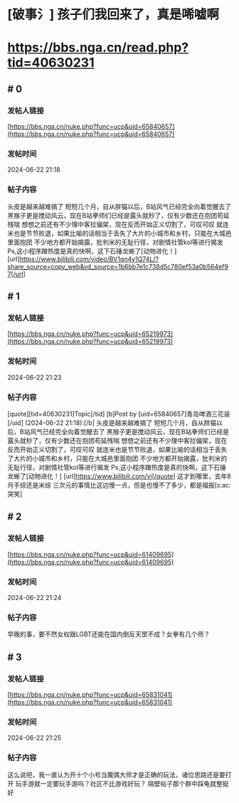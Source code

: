 # [破事氵] 孩子们我回来了，真是唏嘘啊
# https://bbs.nga.cn/read.php?tid=40630231

## \# 0
### 发帖人链接
[https://bbs.nga.cn/nuke.php?func=ucp&uid=65840657](https://bbs.nga.cn/nuke.php?func=ucp&uid=65840657)
### 发帖时间
2024-06-22 21:18
### 帖子内容
头皮是越来越难搞了
短短几个月，自从胖猫以后，B站风气已经完全向着觉醒去了
黑猴子更是搅动风云，现在B站拳师们已经是露头就秒了，仅有少数还在抱团苟延残喘
想想之前还有不少理中客拉偏架，现在反而开始正义切割了，可叹可叹
就连米也是节节败退，如果比喻的话相当于丢失了大片的小城市和乡村，只能在大城邑里面抱团
不少地方都开始揭露，批判米的无耻行径，对剧情社管kol等进行揭发
Ps,这小程序蹭热度是真的快啊，这下石锤龙蜥了[动物进化！] [url]https://www.bilibili.com/video/BV1qn4y1Q74L/?share_source=copy_web&vd_source=1b6bb7e1c738d5c780ef53a0b564ef97[/url]
## \# 1
### 发帖人链接
[https://bbs.nga.cn/nuke.php?func=ucp&uid=65219973](https://bbs.nga.cn/nuke.php?func=ucp&uid=65219973)
### 发帖时间
2024-06-22 21:23
### 帖子内容
[quote][tid=40630231]Topic[/tid] [b]Post by [uid=65840657]青岛啤酒三花装[/uid] (2024-06-22 21:18):[/b]
头皮是越来越难搞了
短短几个月，自从胖猫以后，B站风气已经完全向着觉醒去了
黑猴子更是搅动风云，现在B站拳师们已经是露头就秒了，仅有少数还在抱团苟延残喘
想想之前还有不少理中客拉偏架，现在反而开始正义切割了，可叹可叹
就连米也是节节败退，如果比喻的话相当于丢失了大片的小城市和乡村，只能在大城邑里面抱团
不少地方都开始揭露，批判米的无耻行径，对剧情社管kol等进行揭发
Ps,这小程序蹭热度是真的快啊，这下石锤龙蜥了[动物进化！] [url]https://www.bilibili.com/vi[/quote]
这才到哪里，去年8月手综还是米综
三次元的事情比这边慢一点，但是也慢不了多少，都是福报[s:ac:哭笑]
## \# 2
### 发帖人链接
[https://bbs.nga.cn/nuke.php?func=ucp&uid=61409695](https://bbs.nga.cn/nuke.php?func=ucp&uid=61409695)
### 发帖时间
2024-06-22 21:24
### 帖子内容
早晚的事，要不然女权跟LGBT还能在国内倒反天罡不成？女拳有几个师？
## \# 3
### 发帖人链接
[https://bbs.nga.cn/nuke.php?func=ucp&uid=65831041](https://bbs.nga.cn/nuke.php?func=ucp&uid=65831041)
### 发帖时间
2024-06-22 21:25
### 帖子内容
这么说吧，我一直认为开十个小号当魔偶大师才是正确的玩法，诸位思路还是要打开
玩手游就一定要玩手游吗？社区不比游戏好玩？
隔壁帖子那个群中踩龟就整挺好
